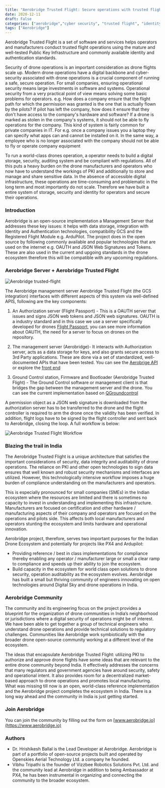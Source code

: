```yaml
---
title: "Aerobridge Trusted Flight: Secure operations with trusted flight infrastructure"
date: 2020-12-11
draft: False
categories: ["aerobridge","cyber security", "trusted flight", "identity"]
tags: ["Aerobridge"]
---
```


Aerobridge Trusted Flight is a set of software and services helps operators and manufacturers conduct trusted flight operations using the mature and well-tested Public Key Infrastructure and commonly available identity and authentication standards.
<!--more-->

Security of drone operations is an important consideration as drone flights scale up. Modern drone operations have a digital backbone and cyber-security associated with  drone operations is a crucial component of running a safe, secure operation. For small companies, ensuring operational security means large investments in software and systems. Operational security from a very practical point of view means solving some basic problems for operators. e.g. How does a company ensure that the flight path for which the permission was granted is the one that is actually flown by the pilots? If pilot has left the company, how does it ensure that they don't have access to the company's hardware and software? If a drone is marked as stolen in the company's systems, it should not be able to fly operations for the company. This kind of system is fairly common for private companies in IT. For e.g. once a company issues you a laptop they can specify what apps can and cannot be installed on it. In the same way, a employee who is no longer associated with the company should not be able to fly or operate company equipment

To run a world-class drones operation, a operator needs to build a digital storage, security, auditing system and be compliant with regulations. All of this puts a heavy burden on the drone manufacturers and operators who now have to understand the workings of PKI and additionally to store and manage and share sensitive data. In the absence of accessible digital infrastructure, these operations are time-consuming and problematic in the long term and most importantly do not scale. Therefore we have built a entire system of storage, security and identity for operators and secure their operations.

### Introduction

Aerobridge is an open-source implementation a Management Server that addresses these key issues: it helps with data storage, integration with Identity and Authentication technologies, compatibility GCS and the Registered Flight Module e.g. ArduPilot. The project does in the open source by following commonly available and popular technologies that are used on the internet e.g. OAUTH and JSON Web Signatures and Tokens. These are also used in the current and upgoing standards in the drone ecosystem therefore this will be compatible with any upcoming regulations.

### Aerobridge Server + Aerobridge Trusted Flight

![Aerobridge trusted-flight](/images/aerobridge_trusted_flight/Aerobridge-Trusted-Flight-GCS.png)

The Aerobridge management server Aerobridge Trusted Flight (the GCS integration) interfaces with different aspects of this system via well-defined APIS, following are the key components:

1. An Authorization server (Flight Passport) - This is a OAUTH server that issues and signs JSON web tokens and JSON web signatures. OAUTH is a industry standard and in this case we use a server specifically developed for drones [Flight Passport](https://github.com/openskies-sh/flight_passport), you can see more information about OAUTH, the need for a server to focus on drones on the repository.

2. The management server (Aerobridge)- It interacts with Authorization server, acts as a data storage for keys, and also grants secure access to 3rd Party applications. These are done via a set of standardized, well-documented APIs that have been tested. You can see the [Aerobrige API](https://redocly.github.io/redoc/?url=https://raw.githubusercontent.com/openskies-sh/aerobridge/master/api/aerobridge-1.0.0.resolved.yaml) or explore the [front end](https://aerobridgetestflight.herokuapp.com/launchpad/)

3. Ground Control station, Firmware and Bootloader (Aerobridge Trusted Flight) -  The Ground Control software or management client is that bridges the gap between the management server and the drone. You can see the current implementation based on [QGroundcontrol](https://github.com/openskies-sh/qgroundcontrol)

A permission object as a JSON web signature is downloaded from the authorization server has to be transferred to the drone and the flight controller is required to arm the drone once the validity has been verified. In addition, flight logs have to be signed by the flight controller and sent back to Aerobridge, closing the loop. A full workflow is below:

![Aerobridge Trusted Flight Workflow](/images/aerobridge_trusted_flight/Aerobridge-Trusted-Flight-overview.png)

### Blazing the trail in India

The Aerobridge Trusted Flight is a unique architecture that satisfies the important considerations of security, data integrity and auditability of drone operations. The reliance on PKI and other open technologies to sign data ensures that well known and robust security mechanisms and interfaces are utilized. However, this technologically intensive workflow imposes a huge burden of compliance understanding on the manufacturers and operators.

This is especially pronounced for small companies (SMEs) in the Indian ecosystem where the resources are limited and there is sometimes no capacity to invest in understanding and implementing this infrastructure. Manufacturers are focused on certification and other hardware / manufacturing aspects of their company and operators are focused on the operations and pilots side. This affects both local manufacturers and operators stunting the ecosystem and limits hardware and operational innovation.

Aerobridge project, therefore, serves two important purposes for the Indian Drone Ecosystem and potentially for projects like PX4 and Ardupilot:

- Providing reference / best in class implementations for compliance thereby enabling any operator / manufacturer large or small a clear ramp to compliance and speeds up their ability to join the ecosystem.
- Build capacity in the ecosystem for world class open solutions to drone security, operation auditability as the ecosystem evolves. Aerobridge has built a small but thriving community of engineers innovating on open technologies around Digital Sky and drone operations in India.
  
### Aerobridge Community

The community and its engineering focus on the project provides a blueprint for the organization of drone communities in India’s neighborhood or jurisdictions where a digital security of operations might be of interest. We have been able to get together a group of technical engineers who understand drone operations and provide technical solutions to regulatory challenges. Communities like Aerobridge work symbiotically with the broader drone open-source community working at a different level of the ecosystem.

The ideas that encapsulate Aerobridge Trusted Flight: utilizing PKI to authorize and approve drone flights have some ideas that are relevant to the entire drone community beyond India. It effectively addresses the concerns that many regulators and government agencies have around security, safety and operational intent. It also provides room for a decentralized market-based approach to drone operations and promotes local manufacturing. What was missing till now is an open, world-class reference implementation and the Aerobridge project completes the ecosystem in India. There is a long way ahead and the community in India is just getting started.

### Join Aerobridge

You can join the community by filling out the form on [www.aerobridge.io](https://www.aerobridge.io)

### Authors

- Dr. Hrishikesh Ballal is the Lead Developer at Aerobridge. Aerobridge is part of a portfolio of open-source projects built and operated by Openskies Aerial Technology Ltd. a company he founded.
- Vibhu Tripathi is the founder of Vizzbee Robotics Solutions Pvt. Ltd. and the community lead at Aerobridge in addition to being Ambassador at PX4, he has been instrumental in organizing and connecting the community to the broader ecosystem.